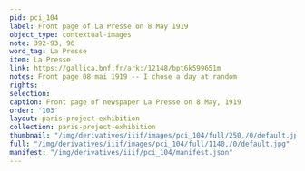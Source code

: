 ```yaml
---
pid: pci_104
label: Front page of La Presse on 8 May 1919
object_type: contextual-images
note: 392-93, 96
word_tag: La Presse
item: La Presse
link: https://gallica.bnf.fr/ark:/12148/bpt6k599651m
notes: Front page 08 mai 1919 -- I chose a day at random
rights: 
selection: 
caption: Front page of newspaper La Presse on 8 May, 1919
order: '103'
layout: paris-project-exhibition
collection: paris-project-exhibition
thumbnail: "/img/derivatives/iiif/images/pci_104/full/250,/0/default.jpg"
full: "/img/derivatives/iiif/images/pci_104/full/1140,/0/default.jpg"
manifest: "/img/derivatives/iiif/pci_104/manifest.json"
---
```

